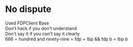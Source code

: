 # No dispute
Used FDPClient Base  
Don't hack if you don't understand  
Don't say it if you can't say it clearly  
666 = hundred and ninety-nine = fdp + Ibp && fdp b = Ibp b  
